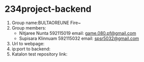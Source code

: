 # 234project-backend
1. Group name:BULTAOREUNE Fire~
2. Group members: 
    - Nitjaree Nunta 592115019 email: game.080.pf@gmail.com 
    - Supisara Klinnuam 592115032 email: spsr5032@gmail.com
3. Url to webpage:
4. ip:port to backend:
5. Katalon test repository link: 
